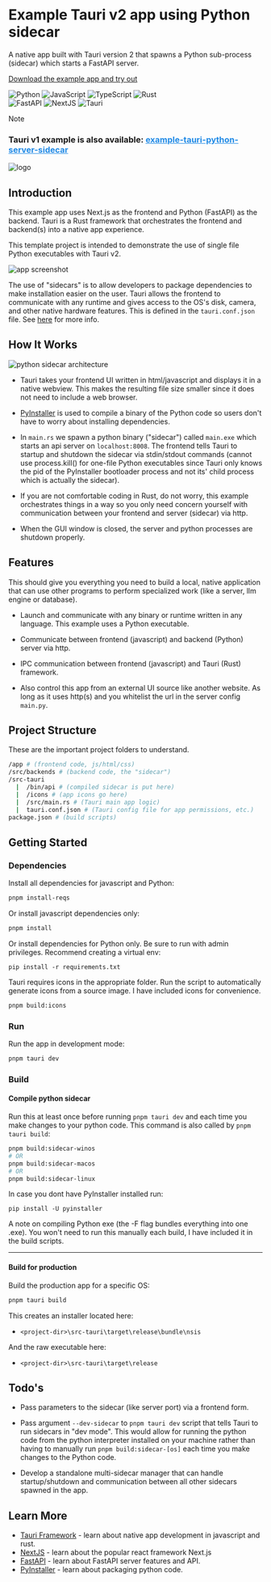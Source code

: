 # Example Tauri v2 app using Python sidecar

A native app built with Tauri version 2 that spawns a Python sub-process (sidecar) which starts a FastAPI server.

[Download the example app and try out](https://github.com/dieharders/example-tauri-v2-python-server-sidecar/releases)

![Python](https://img.shields.io/badge/-Python-000?&logo=Python)
![JavaScript](https://img.shields.io/badge/-JavaScript-000?&logo=JavaScript)
![TypeScript](https://img.shields.io/badge/-TypeScript-000?&logo=TypeScript)
![Rust](https://img.shields.io/badge/-Rust-000?&logo=Rust)
<br/>
![FastAPI](https://img.shields.io/badge/-FastAPI-000?&logo=fastapi)
![NextJS](https://img.shields.io/badge/-NextJS-000?&logo=nextdotjs)
![Tauri](https://img.shields.io/badge/-Tauri-000?&logo=Tauri)

> [!NOTE]
>
> <h3>Tauri v1 example is also available:
> <a href="https://github.com/dieharders/example-tauri-python-server-sidecar" style="color: #228be6">example-tauri-python-server-sidecar</a></h3>

![logo](extras/sidecar-logo.png "python sidecar logo")

## Introduction

This example app uses Next.js as the frontend and Python (FastAPI) as the backend. Tauri is a Rust framework that orchestrates the frontend and backend(s) into a native app experience.

This template project is intended to demonstrate the use of single file Python executables with Tauri v2.

![app screenshot](extras/screenshot.png "app screenshot")

The use of "sidecars" is to allow developers to package dependencies to make installation easier on the user. Tauri allows the frontend to communicate with any runtime and gives access to the OS's disk, camera, and other native hardware features. This is defined in the `tauri.conf.json` file. See [here](https://v2.tauri.app/develop/sidecar/) for more info.

## How It Works

![python sidecar architecture](extras/diagram.png "python sidecar architecture")

- Tauri takes your frontend UI written in html/javascript and displays it in a native webview. This makes the resulting file size smaller since it does not need to include a web browser.

- [PyInstaller](https://pyinstaller.org/en/stable/) is used to compile a binary of the Python code so users don't have to worry about installing dependencies.

- In `main.rs` we spawn a python binary ("sidecar") called `main.exe` which starts an api server on `localhost:8008`. The frontend tells Tauri to startup and shutdown the sidecar via stdin/stdout commands (cannot use process.kill() for one-file Python executables since Tauri only knows the pid of the PyInstaller bootloader process and not its' child process which is actually the sidecar).

- If you are not comfortable coding in Rust, do not worry, this example orchestrates things in a way so you only need concern yourself with communication between your frontend and server (sidecar) via http.

- When the GUI window is closed, the server and python processes are shutdown properly.

## Features

This should give you everything you need to build a local, native application that can use other programs to perform specialized work (like a server, llm engine or database).

- Launch and communicate with any binary or runtime written in any language. This example uses a Python executable.

- Communicate between frontend (javascript) and backend (Python) server via http.

- IPC communication between frontend (javascript) and Tauri (Rust) framework.

- Also control this app from an external UI source like another website. As long as it uses http(s) and you whitelist the url in the server config `main.py`.

## Project Structure

These are the important project folders to understand.

```bash
/app # (frontend code, js/html/css)
/src/backends # (backend code, the "sidecar")
/src-tauri
  |  /bin/api # (compiled sidecar is put here)
  |  /icons # (app icons go here)
  |  /src/main.rs # (Tauri main app logic)
  |  tauri.conf.json # (Tauri config file for app permissions, etc.)
package.json # (build scripts)
```

## Getting Started

### Dependencies

Install all dependencies for javascript and Python:

```bash
pnpm install-reqs
```

Or install javascript dependencies only:

```bash
pnpm install
```

Or install dependencies for Python only. Be sure to run with admin privileges. Recommend creating a virtual env:

```
pip install -r requirements.txt
```

Tauri requires icons in the appropriate folder. Run the script to automatically generate icons from a source image. I have included icons for convenience.

```bash
pnpm build:icons
```

### Run

Run the app in development mode:

```bash
pnpm tauri dev
```

### Build

#### Compile python sidecar

Run this at least once before running `pnpm tauri dev` and each time you make changes to your python code. This command is also called by `pnpm tauri build`:

```bash
pnpm build:sidecar-winos
# OR
pnpm build:sidecar-macos
# OR
pnpm build:sidecar-linux
```

In case you dont have PyInstaller installed run:

```
pip install -U pyinstaller
```

A note on compiling Python exe (the -F flag bundles everything into one .exe). You won't need to run this manually each build, I have included it in the build scripts.

---

#### Build for production

Build the production app for a specific OS:

```bash
pnpm tauri build
```

This creates an installer located here:

- `<project-dir>\src-tauri\target\release\bundle\nsis`

And the raw executable here:

- `<project-dir>\src-tauri\target\release`

## Todo's

- Pass parameters to the sidecar (like server port) via a frontend form.

- Pass argument `--dev-sidecar` to `pnpm tauri dev` script that tells Tauri to run sidecars in "dev mode". This would allow for running the python code from the python interpreter installed on your machine rather than having to manually run `pnpm build:sidecar-[os]` each time you make changes to the Python code.

- Develop a standalone multi-sidecar manager that can handle startup/shutdown and communication between all other sidecars spawned in the app.

## Learn More

- [Tauri Framework](https://tauri.app/) - learn about native app development in javascript and rust.
- [NextJS](https://nextjs.org/docs) - learn about the popular react framework Next.js
- [FastAPI](https://fastapi.tiangolo.com/) - learn about FastAPI server features and API.
- [PyInstaller](https://pyinstaller.org/en/stable/) - learn about packaging python code.
